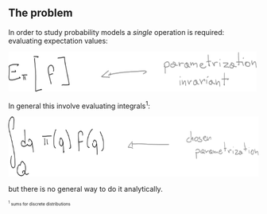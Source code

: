 ---
---

## The problem

In order to study probability models a _single_ operation is required:
<span class="hlight blue">evaluating expectation values</span>:

<img src="assets/expectation-value.png" height="80" width="500"/>

In general this involve <span class="txtclr blue">evaluating integrals</span><sup>1</sup>:

<img src="assets/expectation-value-integral.png" height="120" width="700"/>

but there is <span class="txtclr red">no general way</span> to do it <span class="txtclr yellow">analytically</span>.

<p style="font-size: 0.6em">
    <sup>1</sup> sums for discrete distributions
</p>
